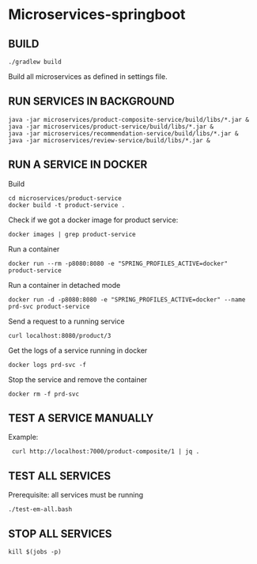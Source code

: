 # Microservices-springboot

## BUILD

```./gradlew build```

Build all microservices as defined in settings file.



## RUN SERVICES IN BACKGROUND

``` 
java -jar microservices/product-composite-service/build/libs/*.jar &
java -jar microservices/product-service/build/libs/*.jar &
java -jar microservices/recommendation-service/build/libs/*.jar &
java -jar microservices/review-service/build/libs/*.jar &
```
## RUN A SERVICE IN DOCKER


Build

```
cd microservices/product-service
docker build -t product-service .
```

Check if we got a docker image for product service:

```
docker images | grep product-service
```

Run a container

```
docker run --rm -p8080:8080 -e "SPRING_PROFILES_ACTIVE=docker" product-service
```

Run a container in detached mode
```
docker run -d -p8080:8080 -e "SPRING_PROFILES_ACTIVE=docker" --name prd-svc product-service
```

Send a request to a running service 

```
curl localhost:8080/product/3
```

Get the logs of a service running in docker

``` 
docker logs prd-svc -f
```

Stop the service and remove the container

```
docker rm -f prd-svc
```

## TEST A SERVICE MANUALLY

Example:

```
 curl http://localhost:7000/product-composite/1 | jq .

```


## TEST ALL SERVICES 

Prerequisite: all services must be running

```
./test-em-all.bash
```

## STOP ALL SERVICES

```
kill $(jobs -p)
```
